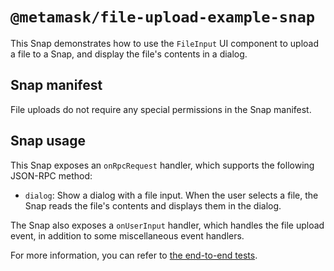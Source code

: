 # `@metamask/file-upload-example-snap`

This Snap demonstrates how to use the `FileInput` UI component to upload a file
to a Snap, and display the file's contents in a dialog.

## Snap manifest

File uploads do not require any special permissions in the Snap manifest.

## Snap usage

This Snap exposes an `onRpcRequest` handler, which supports the following
JSON-RPC method:

- `dialog`: Show a dialog with a file input. When the user selects a file, the
  Snap reads the file's contents and displays them in the dialog.

The Snap also exposes a `onUserInput` handler, which handles the file upload
event, in addition to some miscellaneous event handlers.

For more information, you can refer to
[the end-to-end tests](./src/index.test.tsx).
